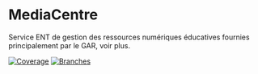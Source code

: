 # MediaCentre
Service ENT de gestion des ressources numériques éducatives fournies principalement par le GAR, voir plus.

[![Coverage](https://raw.githubusercontent.com/GIP-RECIA/MediaCentre/badges/jacoco.svg)](https://github.com/GIP-RECIA/MediaCentre/actions/workflows/badges.yml)
[![Branches](https://raw.githubusercontent.com/GIP-RECIA/MediaCentre/badges/branches.svg)](https://github.com/GIP-RECIA/MediaCentre/actions/workflows/badges.yml)
